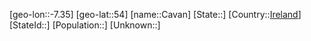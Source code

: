 ﻿---
location: [54,-7.35]
type: City
tags:
- geo/City


SpocWebEntityId: 29521
isDeleted: false
confidential: public

---
[geo-lon::-7.35]
[geo-lat::54]
[name::Cavan]
[State::]
[Country::[Ireland](geo/Continent/Europe/Ireland.md)]
[StateId::]
[Population::]
[Unknown::]

